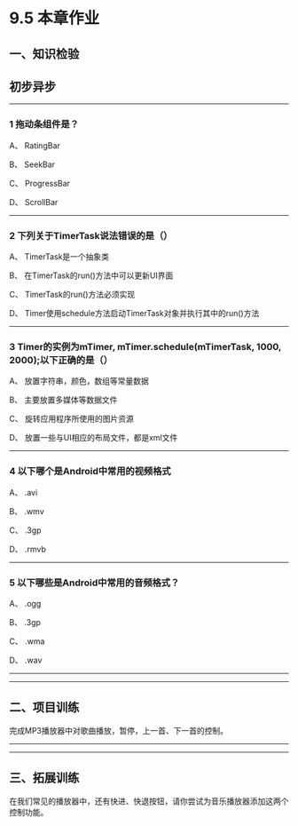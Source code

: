 # 9.5 本章作业

## 一、知识检验

> 
## 初步异步

----

### 1 拖动条组件是？

A、 RatingBar

B、 SeekBar

C、 ProgressBar

D、 ScrollBar

----

### 2 下列关于TimerTask说法错误的是（）

A、 TimerTask是一个抽象类

B、 在TimerTask的run()方法中可以更新UI界面

C、 TimerTask的run()方法必须实现

D、 Timer使用schedule方法启动TimerTask对象并执行其中的run()方法

----

### 3 Timer的实例为mTimer, mTimer.schedule(mTimerTask, 1000, 2000);以下正确的是（）

A、 放置字符串，颜色，数组等常量数据

B、 主要放置多媒体等数据文件

C、 旋转应用程序所使用的图片资源

D、 放置一些与UI相应的布局文件，都是xml文件

----

### 4 以下哪个是Android中常用的视频格式

A、 .avi

B、 .wmv

C、 .3gp

D、 .rmvb

----

### 5 以下哪些是Android中常用的音频格式？

A、 .ogg

B、 .3gp

C、 .wma

D、 .wav

----

----

## 二、项目训练

完成MP3播放器中对歌曲播放，暂停，上一首、下一首的控制。

----

----

## 三、拓展训练

在我们常见的播放器中，还有快进、快退按钮，请你尝试为音乐播放器添加这两个控制功能。
